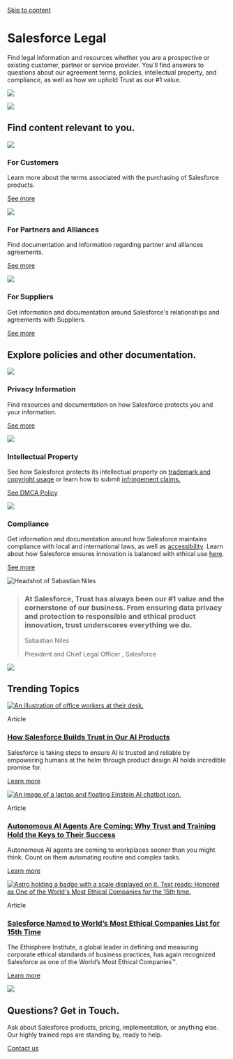 [Skip to content](#main-content)

Salesforce Legal
================

Find legal information and resources whether you are a prospective or existing customer, partner or service provider. You'll find answers to questions about our agreement terms, policies, intellectual property, and compliance, as well as how we uphold Trust as our #1 value.

![](https://wp.sfdcdigital.com/en-us/wp-content/uploads/sites/4/2024/05/marquee-legal-background-desktop.jpg?w=1024)

![](https://wp.sfdcdigital.com/en-us/wp-content/uploads/sites/4/2024/05/marquee-legal-background-mobile.jpg?w=731)

Find content relevant to you.
-----------------------------

![](https://wp.sfdcdigital.com/en-us/wp-content/uploads/sites/4/2024/05/story-legal-overview-find-for-customers.jpg?w=1024)

### For Customers

Learn more about the terms associated with the purchasing of Salesforce products.

[See more](https://www.salesforce.com/company/legal/customer-agreements)

![](https://wp.sfdcdigital.com/en-us/wp-content/uploads/sites/4/2024/06/story-legal-overview-find-partners.jpg?w=1024)

### For Partners and Alliances

Find documentation and information regarding partner and alliances agreements.

[See more](https://www.salesforce.com/company/legal/partner-agreements/)

![](https://wp.sfdcdigital.com/en-us/wp-content/uploads/sites/4/2024/05/story-legal-overview-find-suppliers.jpg?w=1024)

### For Suppliers

Get information and documentation around Salesforce's relationships and agreements with Suppliers.

[See more](https://www.salesforce.com/company/legal/supplier-agreements/)

Explore policies and other documentation.
-----------------------------------------

![](https://wp.sfdcdigital.com/en-us/wp-content/uploads/sites/4/2024/05/story-legal-policies-privacy.webp?w=1024)

### Privacy Information

Find resources and documentation on how Salesforce protects you and your information.

[See more](https://www.salesforce.com/company/legal/privacy/)

![](https://wp.sfdcdigital.com/en-us/wp-content/uploads/sites/4/2024/05/story-legal-policies-intellectual.webp?w=1024)

### Intellectual Property

See how Salesforce protects its intellectual property on [trademark and copyright usage](https://www.salesforce.com/company/legal/tmcusageguidelines/) or learn how to submit [i](https://www.salesforce.com/company/legal/dmca/)[nfringement claims.](https://www.salesforce.com/company/legal/dmca/)

[See DMCA Policy](https://www.salesforce.com/company/legal/dmca/)

![](https://wp.sfdcdigital.com/en-us/wp-content/uploads/sites/4/2024/05/story-legal-policies-compliance.webp?w=1024)

### Compliance

Get information and documentation around how Salesforce maintains compliance with local and international laws, as well as [accessibility](https://www.salesforce.com/company/legal/508_accessibility/). Learn about how Salesforce ensures innovation is balanced with ethical use [here](https://www.salesforce.com/company/ethical-and-humane-use/).

[See more](https://www.salesforce.com/company/legal/compliance/)

![Headshot of Sabastian Niles ](https://wp.sfdcdigital.com/en-us/wp-content/uploads/sites/4/2024/05/Sabastian-Niles-headshot.png?w=1024)

> ### At Salesforce, Trust has always been our #1 value and the cornerstone of our business. From ensuring data privacy and protection to responsible and ethical product innovation, trust underscores everything we do.
> 
> Sabastian Niles
> 
> President and Chief Legal Officer , Salesforce

![](https://wp.sfdcdigital.com/en-us/wp-content/uploads/sites/4/2024/05/n-up-flex-quote-legal-overview-background.webp?w=1024)

Trending Topics
---------------

[![An illustration of office workers at their desk. ](https://wp.sfdcdigital.com/en-us/wp-content/uploads/sites/4/2024/07/humanhelm-1.webp?w=1024)](https://www.salesforce.com/news/stories/ai-trust-patterns/)

Article

### [How Salesforce Builds Trust in Our AI Products](https://www.salesforce.com/news/stories/ai-trust-patterns/)

Salesforce is taking steps to ensure AI is trusted and reliable by empowering humans at the helm through product design AI holds incredible promise for.

[Learn more](https://www.salesforce.com/news/stories/ai-trust-patterns/)

[![An image of a laptop and floating Einstein AI chatbot icon.](https://wp.sfdcdigital.com/en-us/wp-content/uploads/sites/4/2024/07/ai-training-trust.webp?w=1024)](https://www.salesforce.com/news/stories/ai-training-trust/)

Article

### [Autonomous AI Agents Are Coming: Why Trust and Training Hold the Keys to Their Success](https://www.salesforce.com/news/stories/ai-training-trust/)

Autonomous AI agents are coming to workplaces sooner than you might think. Count on them automating routine and complex tasks.

[Learn more](https://www.salesforce.com/news/stories/ai-training-trust/)

[![Astro holding a badge with a scale displayed on it. Text reads: Honored as One of the World's Most Ethical Companies for the 15th time. ](https://wp.sfdcdigital.com/en-us/wp-content/uploads/sites/4/2024/07/most-ethical-blog.webp?w=1024)](https://www.salesforce.com/news/stories/most-ethical-companies-2024/)

Article

### [Salesforce Named to World’s Most Ethical Companies List for 15th Time](https://www.salesforce.com/news/stories/most-ethical-companies-2024/)

The Ethisphere Institute, a global leader in defining and measuring corporate ethical standards of business practices, has again recognized Salesforce as one of the World’s Most Ethical Companies™.

[Learn more](https://www.salesforce.com/news/stories/most-ethical-companies-2024/)

![](https://wp.sfdcdigital.com/en-us/wp-content/uploads/sites/4/2024/05/1-up-contact-us.webp?w=1024)

Questions? Get in Touch.
------------------------

Ask about Salesforce products, pricing, implementation, or anything else. Our highly trained reps are standing by, ready to help.

[Contact us](https://www.salesforce.com/company/contact-us/?d=pb)

[](tel:18005523064)
